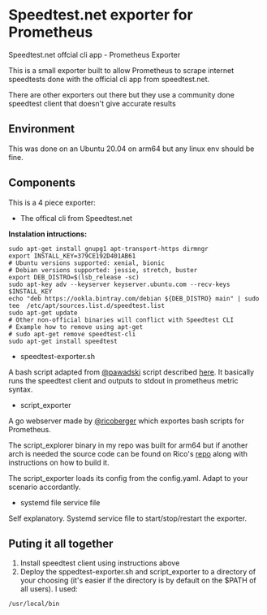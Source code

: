 # Speedtest.net exporter for Prometheus
Speedtest.net offcial cli app - Prometheus Exporter

This is a small exporter built to allow Prometheus to scrape internet speedtests done with the official cli app from speedtest.net.

There are other exporters out there but they use a community done speedtest client that doesn't give accurate results

## Environment

This was done on an Ubuntu 20.04 on arm64 but any linux env should be fine.

## Components

This is a 4 piece exporter:

- The offical cli from Speedtest.net

**Instalation intructions:**

```
sudo apt-get install gnupg1 apt-transport-https dirmngr
export INSTALL_KEY=379CE192D401AB61
# Ubuntu versions supported: xenial, bionic
# Debian versions supported: jessie, stretch, buster
export DEB_DISTRO=$(lsb_release -sc)
sudo apt-key adv --keyserver keyserver.ubuntu.com --recv-keys $INSTALL_KEY
echo "deb https://ookla.bintray.com/debian ${DEB_DISTRO} main" | sudo tee  /etc/apt/sources.list.d/speedtest.list
sudo apt-get update
# Other non-official binaries will conflict with Speedtest CLI
# Example how to remove using apt-get
# sudo apt-get remove speedtest-cli
sudo apt-get install speedtest
```
- speedtest-exporter.sh

A bash script adapted from [@pawadski](https://gitlab.com/pawadski) script described [here](https://apawel.me/exporting-prometheus-metrics-with-bash-scripts/). It basically runs the speedtest client and outputs to stdout in prometheus metric syntax.

- script_exporter

A go webserver made by [@ricoberger](https://github.com/ricoberger) which exportes bash scripts for Prometheus.

The script_explorer binary in my repo was built for arm64 but if another arch is needed the source code can be found on Rico's [repo](https://github.com/ricoberger/script_exporter) along with instructions on how to build it.

The script_exporter loads its config from the config.yaml. Adapt to your scenario accordantly.

- systemd file service file

Self explanatory. Systemd service file to start/stop/restart the exporter.

## Puting it all together

1. Install speedtest client using instructions above
1. Deploy the sppedtest-exporter.sh and script_exporter to a directory of your choosing (it's easier if the directory is by default on the $PATH of all users). I used:
```
/usr/local/bin
```
